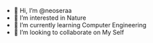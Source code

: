 - 👋 Hi, I’m @neoseraa
- 👀 I’m interested in Nature
- 🌱 I’m currently learning Computer Engineering
- 💞️ I’m looking to collaborate on My Self

<!---
neoseraa/neoseraa is a ✨ special ✨ repository because its `README.md` (this file) appears on your GitHub profile.
You can click the Preview link to take a look at your changes.
--->
